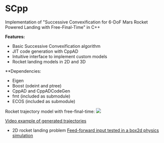 
# SCpp
Implementation of "Successive Convexification for 6-DoF Mars Rocket Powered Landing with Free-Final-Time" in C++

**Features:**

 - Basic Successive Convexification algorithm
 - JIT code generation with CppAD
 - Intuitive interface to implement custom models
 - Rocket landing models in 2D and 3D
 
**Dependencies:

 - Eigen
 - Boost (odeint and ptree)
 - CppAD and CppADCodeGen
 - fmt (included as submodule)
 - ECOS (included as submodule)

Rocket trajectory model with free-final-time:
![](https://i.imgur.com/W6E0rgL.png)

[Video example of generated trajectories](https://gfycat.com/InbornCoarseArcticseal)

- 2D rocket landing problem
[Feed-forward input tested in a box2d physics simulation](https://gfycat.com/DaringPortlyBlacklab)
